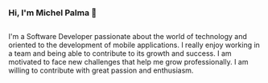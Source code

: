 ### Hi, I'm Michel Palma 👋
##
<p align=”justify”> I'm a Software Developer passionate about the world of technology and oriented to the development of mobile applications. I really enjoy working in a team and being able to contribute to its growth and success. I am motivated to face new challenges that help me grow professionally. I am willing to contribute with great passion and enthusiasm.</p>
